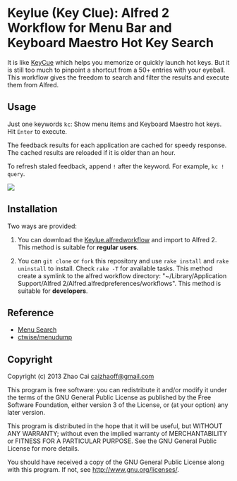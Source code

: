 # Keylue (Key Clue): Alfred 2 Workflow for Menu Bar and Keyboard Maestro Hot Key Search


It is like [KeyCue][KeyCue] which helps you memorize or quickly launch hot keys. But it is still too much to pinpoint a shortcut from a 50+ entries with your eyeball. This workflow gives the freedom to search and filter the results and execute them from Alfred.




## Usage

Just one keywords `kc`: Show menu items and Keyboard Maestro hot keys. Hit `Enter` to execute.

The feedback results for each application are cached for speedy response. The cached results are reloaded if it is older than an hour.

To refresh staled feedback, append `!` after the keyword. For example, `kc ! query`.

![](https://raw.github.com/zhaocai/alfred2-keylue-workflow/master/screenshots/chrome.png)

## Installation

Two ways are provided:

1. You can download the [Keylue.alfredworkflow](https://github.com/zhaocai/alfred2-keylue-workflow/blob/master/Keylue.alfredworkflow?raw=true) and import to Alfred 2. This method is suitable for **regular users**.

2. You can `git clone` or `fork` this repository and use `rake install` and `rake uninstall` to install. Check `rake -T` for available tasks.
This method create a symlink to the alfred workflow directory: "~/Library/Application Support/Alfred 2/Alfred.alfredpreferences/workflows". This method is suitable for **developers**.

## Reference

- [Menu Search](http://www.alfredforum.com/topic/1993-menu-search/)
- [ctwise/menudump](https://github.com/ctwise/menudump)


## Copyright

Copyright (c) 2013 Zhao Cai <caizhaoff@gmail.com>

This program is free software: you can redistribute it and/or modify it under
the terms of the GNU General Public License as published by the Free Software
Foundation, either version 3 of the License, or (at your option)
any later version.

This program is distributed in the hope that it will be useful, but WITHOUT
ANY WARRANTY; without even the implied warranty of MERCHANTABILITY or FITNESS
FOR A PARTICULAR PURPOSE. See the GNU General Public License for more details.

You should have received a copy of the GNU General Public License along with
this program. If not, see <http://www.gnu.org/licenses/>.




[KeyCue]: http://www.ergonis.com/products/keycue/
